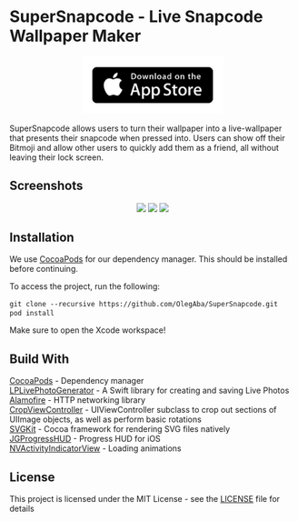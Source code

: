 # SuperSnapcode - Live Snapcode Wallpaper Maker

<p align="center"><a href="https://itunes.apple.com/us/app/supersnapcode-live-wallpaper/id1442173056?mt=8"><img src="https://raw.githubusercontent.com/GitHawkApp/GitHawk/master/images/app-store-badge.png" width="250" /></a></p>

SuperSnapcode allows users to turn their wallpaper into a live-wallpaper that presents their snapcode when pressed into. Users can show off their Bitmoji and allow other users to quickly add them as a friend, all without leaving their lock screen.

## Screenshots
<p align="center">
<img src="https://is4-ssl.mzstatic.com/image/thumb/Purple118/v4/17/8d/6a/178d6a5d-c248-40ce-734f-56aedf703ce7/pr_source.jpg/230x0w.jpg"  width=240 />
<img src="https://is5-ssl.mzstatic.com/image/thumb/Purple128/v4/77/06/fb/7706fb1c-e14f-34ad-f317-50980036e6c8/pr_source.jpg/230x0w.jpg" width=240 />
<img src="https://is3-ssl.mzstatic.com/image/thumb/Purple128/v4/ca/ab/56/caab5653-0353-c034-216c-537cb939f0ea/pr_source.jpg/230x0w.jpg" width=240 />  
</p>

## Installation
We use [CocoaPods](http://cocoapods.org) for our dependency manager. This should be installed before continuing.

To access the project, run the following:
```
git clone --recursive https://github.com/OlegAba/SuperSnapcode.git
pod install
```
Make sure to open the Xcode workspace!

## Build With
[CocoaPods](https://github.com/CocoaPods/CocoaPods) - Dependency manager\
[LPLivePhotoGenerator](https://github.com/OlegAba/LPLivePhotoGenerator) - A Swift library for creating and saving Live Photos\
[Alamofire](https://github.com/Alamofire/Alamofire) - HTTP networking library\
[CropViewController](https://github.com/TimOliver/TOCropViewController) - UIViewController subclass to crop out sections of UIImage objects, as well as perform basic rotations\
[SVGKit](https://github.com/SVGKit/SVGKit) - Cocoa framework for rendering SVG files natively\
[JGProgressHUD](https://github.com/JonasGessner/JGProgressHUD) - Progress HUD for iOS\
[NVActivityIndicatorView](https://github.com/ninjaprox/NVActivityIndicatorView) - Loading animations

## License
This project is licensed under the MIT License - see the [LICENSE](https://github.com/OlegAba/SuperSnapcode/blob/master/LICENSE) file for details
